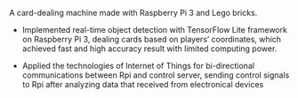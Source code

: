 A card-dealing machine made with Raspberry Pi 3 and Lego bricks.

- Implemented real-time object detection with TensorFlow Lite framework on Raspberry Pi 3, dealing cards based on players’ coordinates, which achieved fast and high accuracy result with limited computing power.

- Applied the technologies of Internet of Things for bi-directional communications between Rpi and control server, sending control signals to Rpi after analyzing data that received from electronical devices
